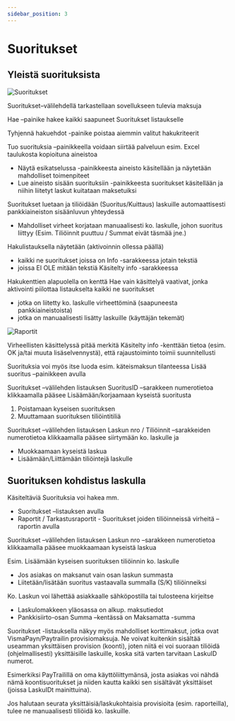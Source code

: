 ```yaml
---
sidebar_position: 3
---
```


# Suoritukset

## Yleistä suorituksista

![Suoritukset](/img/ohjeet/suoritukset.png)

Suoritukset–välilehdellä tarkastellaan sovellukseen tulevia maksuja

Hae –painike hakee kaikki saapuneet Suoritukset listaukselle

Tyhjennä hakuehdot -painike poistaa aiemmin valitut hakukriteerit

Tuo suorituksia –painikkeella voidaan siirtää palveluun esim. Excel taulukosta kopioituna aineistoa
- Näytä esikatselussa -painikkeesta aineisto käsitellään ja näytetään mahdolliset toimenpiteet
- Lue aineisto sisään suorituksiin -painikkeesta suoritukset käsitellään ja niihin liitetyt laskut kuitataan maksetuiksi

Suoritukset luetaan ja tiliöidään (Suoritus/Kuittaus) laskuille automaattisesti pankkiaineiston sisäänluvun yhteydessä
- Mahdolliset virheet korjataan manuaalisesti ko. laskulle, johon suoritus liittyy (Esim. Tiliöinnit puuttuu / Summat eivät täsmää jne.)

Hakulistauksella näytetään (aktivoinnin ollessa päällä)
- kaikki ne suoritukset joissa on Info -sarakkeessa jotain tekstiä
- joissa EI OLE mitään tekstiä Käsitelty info -sarakkeessa 

Hakukenttien alapuolella on kenttä Hae vain käsittelyä vaativat, jonka aktivointi piilottaa listaukselta kaikki ne suoritukset
- jotka on liitetty ko. laskulle virheettöminä (saapuneesta pankkiaineistoista)
- jotka on manuaalisesti lisätty laskuille (käyttäjän tekemät) 

![Raportit](/img/ohjeet/suoritukset2.png)

Virheellisten käsittelyssä pitää merkitä Käsitelty info -kenttään tietoa (esim. OK ja/tai muuta lisäselvennystä), että rajaustoiminto toimii suunnitellusti

Suorituksia voi myös itse luoda esim. käteismaksun tilanteessa Lisää suoritus –painikkeen avulla

Suoritukset –välilehden listauksen SuoritusID –sarakkeen numerotietoa klikkaamalla pääsee Lisäämään/korjaamaan kyseistä suoritusta
1. Poistamaan kyseisen suorituksen
2. Muuttamaan suorituksen tiliöintitiliä

Suoritukset –välilehden listauksen Laskun nro / Tiliöinnit –sarakkeiden numerotietoa klikkaamalla pääsee siirtymään ko. laskulle ja
- Muokkaamaan kyseistä laskua
- Lisäämään/Liittämään tiliöintejä laskulle

## Suorituksen kohdistus laskulla

Käsiteltäviä Suorituksia voi hakea mm.
- Suoritukset –listauksen avulla
- Raportit / Tarkastusraportit - Suoritukset joiden tiliöinneissä virheitä –raportin avulla

Suoritukset –välilehden listauksen Laskun nro –sarakkeen numerotietoa klikkaamalla pääsee muokkaamaan kyseistä laskua

Esim. Lisäämään kyseisen suorituksen tiliöinnin ko. laskulle
- Jos asiakas on maksanut vain osan laskun summasta
- Liitetään/lisätään suoritus vastaavalla summalla (S/K) tiliöinneiksi

Ko. Laskun voi lähettää asiakkaalle sähköpostilla tai tulosteena kirjeitse
- Laskulomakkeen yläosassa on alkup. maksutiedot
- Pankkisiirto-osan Summa –kentässä on Maksamatta -summa

Suoritukset -listauksella näkyy myös mahdolliset korttimaksut, jotka ovat VismaPayn/Paytrailin provisiomaksuja. Ne voivat kuitenkin sisältää useamman yksittäisen provision (koonti), joten niitä ei voi suoraan tiliöidä (ohjelmallisesti) yksittäisille laskuille, koska sitä varten tarvitaan LaskuID numerot.

Esimerkiksi PayTrailillä on oma käyttöliittymänsä, josta asiakas voi nähdä nämä koontisuoritukset ja niiden kautta kaikki sen sisältävät yksittäiset (joissa LaskuIDt mainittuina).

Jos halutaan seurata yksittäisiä/laskukohtaisia provisioita (esim. raporteilla), tulee ne manuaalisesti tiliöidä ko. laskuille.
